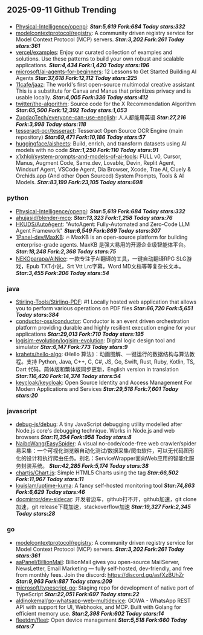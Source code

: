 ## 2025-09-11 Github Trending

### 
* [Physical-Intelligence/openpi](https://github.com/Physical-Intelligence/openpi):  ***Star:5,619 Fork:684 Today stars:332***
* [modelcontextprotocol/registry](https://github.com/modelcontextprotocol/registry): A community driven registry service for Model Context Protocol (MCP) servers. ***Star:3,202 Fork:261 Today stars:361***
* [vercel/examples](https://github.com/vercel/examples): Enjoy our curated collection of examples and solutions. Use these patterns to build your own robust and scalable applications. ***Star:4,434 Fork:1,420 Today stars:196***
* [microsoft/ai-agents-for-beginners](https://github.com/microsoft/ai-agents-for-beginners): 12 Lessons to Get Started Building AI Agents ***Star:37,618 Fork:12,112 Today stars:225***
* [11cafe/jaaz](https://github.com/11cafe/jaaz): The world's first open-source multimodal creative assistant This is a substitute for Canva and Manus that prioritizes privacy and is usable locally. ***Star:4,005 Fork:336 Today stars:412***
* [twitter/the-algorithm](https://github.com/twitter/the-algorithm): Source code for the X Recommendation Algorithm ***Star:65,500 Fork:12,392 Today stars:1,053***
* [ZuodaoTech/everyone-can-use-english](https://github.com/ZuodaoTech/everyone-can-use-english): 人人都能用英语 ***Star:27,216 Fork:3,998 Today stars:118***
* [tesseract-ocr/tesseract](https://github.com/tesseract-ocr/tesseract): Tesseract Open Source OCR Engine (main repository) ***Star:69,471 Fork:10,186 Today stars:57***
* [huggingface/aisheets](https://github.com/huggingface/aisheets): Build, enrich, and transform datasets using AI models with no code ***Star:1,250 Fork:110 Today stars:91***
* [x1xhlol/system-prompts-and-models-of-ai-tools](https://github.com/x1xhlol/system-prompts-and-models-of-ai-tools): FULL v0, Cursor, Manus, Augment Code, Same.dev, Lovable, Devin, Replit Agent, Windsurf Agent, VSCode Agent, Dia Browser, Xcode, Trae AI, Cluely & Orchids.app (And other Open Sourced) System Prompts, Tools & AI Models. ***Star:83,199 Fork:23,105 Today stars:698***

### python
* [Physical-Intelligence/openpi](https://github.com/Physical-Intelligence/openpi):  ***Star:5,619 Fork:684 Today stars:332***
* [ahujasid/blender-mcp](https://github.com/ahujasid/blender-mcp):  ***Star:13,323 Fork:1,258 Today stars:76***
* [HKUDS/AutoAgent](https://github.com/HKUDS/AutoAgent): "AutoAgent: Fully-Automated and Zero-Code LLM Agent Framework" ***Star:6,549 Fork:869 Today stars:307***
* [1Panel-dev/MaxKB](https://github.com/1Panel-dev/MaxKB): 🔥 MaxKB is an open-source platform for building enterprise-grade agents. MaxKB 是强大易用的开源企业级智能体平台。 ***Star:18,248 Fork:2,368 Today stars:75***
* [NEKOparapa/AiNiee](https://github.com/NEKOparapa/AiNiee): 一款专注于Ai翻译的工具，一键自动翻译RPG SLG游戏，Epub TXT小说，Srt Vtt Lrc字幕，Word MD文档等等复杂长文本。 ***Star:3,455 Fork:206 Today stars:54***

### java
* [Stirling-Tools/Stirling-PDF](https://github.com/Stirling-Tools/Stirling-PDF): #1 Locally hosted web application that allows you to perform various operations on PDF files ***Star:66,720 Fork:5,651 Today stars:384***
* [conductor-oss/conductor](https://github.com/conductor-oss/conductor): Conductor is an event driven orchestration platform providing durable and highly resilient execution engine for your applications ***Star:29,013 Fork:710 Today stars:195***
* [logisim-evolution/logisim-evolution](https://github.com/logisim-evolution/logisim-evolution): Digital logic design tool and simulator ***Star:6,147 Fork:773 Today stars:9***
* [krahets/hello-algo](https://github.com/krahets/hello-algo): 《Hello 算法》：动画图解、一键运行的数据结构与算法教程。支持 Python, Java, C++, C, C#, JS, Go, Swift, Rust, Ruby, Kotlin, TS, Dart 代码。简体版和繁体版同步更新，English version in translation ***Star:116,420 Fork:14,374 Today stars:54***
* [keycloak/keycloak](https://github.com/keycloak/keycloak): Open Source Identity and Access Management For Modern Applications and Services ***Star:29,518 Fork:7,601 Today stars:20***

### javascript
* [debug-js/debug](https://github.com/debug-js/debug): A tiny JavaScript debugging utility modelled after Node.js core's debugging technique. Works in Node.js and web browsers ***Star:11,354 Fork:958 Today stars:8***
* [NaiboWang/EasySpider](https://github.com/NaiboWang/EasySpider): A visual no-code/code-free web crawler/spider易采集：一个可视化浏览器自动化测试/数据采集/爬虫软件，可以无代码图形化的设计和执行爬虫任务。别名：ServiceWrapper面向Web应用的智能化服务封装系统。 ***Star:42,285 Fork:5,174 Today stars:38***
* [chartjs/Chart.js](https://github.com/chartjs/Chart.js): Simple HTML5 Charts using the <canvas> tag ***Star:66,502 Fork:11,967 Today stars:11***
* [louislam/uptime-kuma](https://github.com/louislam/uptime-kuma): A fancy self-hosted monitoring tool ***Star:74,863 Fork:6,629 Today stars:46***
* [docmirror/dev-sidecar](https://github.com/docmirror/dev-sidecar): 开发者边车，github打不开，github加速，git clone加速，git release下载加速，stackoverflow加速 ***Star:19,327 Fork:2,345 Today stars:28***

### go
* [modelcontextprotocol/registry](https://github.com/modelcontextprotocol/registry): A community driven registry service for Model Context Protocol (MCP) servers. ***Star:3,202 Fork:261 Today stars:361***
* [aaPanel/BillionMail](https://github.com/aaPanel/BillionMail): BillionMail gives you open-source MailServer, NewsLetter, Email Marketing — fully self-hosted, dev-friendly, and free from monthly fees. Join the discord: https://discord.gg/asfXzBUhZr ***Star:9,963 Fork:887 Today stars:209***
* [microsoft/typescript-go](https://github.com/microsoft/typescript-go): Staging repo for development of native port of TypeScript ***Star:22,051 Fork:697 Today stars:22***
* [aldinokemal/go-whatsapp-web-multidevice](https://github.com/aldinokemal/go-whatsapp-web-multidevice): GOWA - WhatsApp REST API with support for UI, Webhooks, and MCP. Built with Golang for efficient memory use. ***Star:2,398 Fork:602 Today stars:14***
* [fleetdm/fleet](https://github.com/fleetdm/fleet): Open device management ***Star:5,518 Fork:660 Today stars:7***
